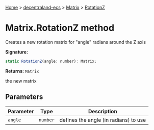 [Home](./index) &gt; [decentraland-ecs](./decentraland-ecs.md) &gt; [Matrix](./decentraland-ecs.matrix.md) &gt; [RotationZ](./decentraland-ecs.matrix.rotationz.md)

# Matrix.RotationZ method

Creates a new rotation matrix for "angle" radians around the Z axis

**Signature:**
```javascript
static RotationZ(angle: number): Matrix;
```
**Returns:** `Matrix`

the new matrix

## Parameters

|  Parameter | Type | Description |
|  --- | --- | --- |
|  `angle` | `number` | defines the angle (in radians) to use |

